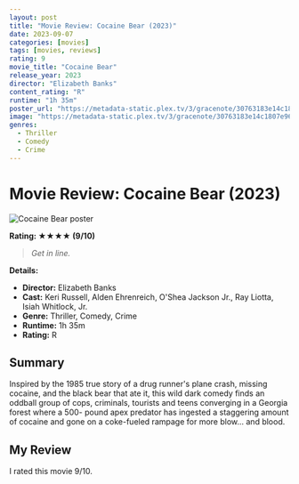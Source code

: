 ```yaml
---
layout: post
title: "Movie Review: Cocaine Bear (2023)"
date: 2023-09-07
categories: [movies]
tags: [movies, reviews]
rating: 9
movie_title: "Cocaine Bear"
release_year: 2023
director: "Elizabeth Banks"
content_rating: "R"
runtime: "1h 35m"
poster_url: "https://metadata-static.plex.tv/3/gracenote/30763183e14c1807e96a57ee74ef6fca.jpg"
image: "https://metadata-static.plex.tv/3/gracenote/30763183e14c1807e96a57ee74ef6fca.jpg"
genres: 
  - Thriller
  - Comedy
  - Crime
---
```


# Movie Review: Cocaine Bear (2023)


<div class="movie-poster">
  <img src="https://metadata-static.plex.tv/3/gracenote/30763183e14c1807e96a57ee74ef6fca.jpg" alt="Cocaine Bear poster" />
</div>


**Rating: ★★★★ (9/10)**


> *Get in line.*


**Details:**
- **Director:** Elizabeth Banks
- **Cast:** Keri Russell, Alden Ehrenreich, O'Shea Jackson Jr., Ray Liotta, Isiah Whitlock, Jr.
- **Genre:** Thriller, Comedy, Crime
- **Runtime:** 1h 35m
- **Rating:** R

## Summary

Inspired by the 1985 true story of a drug runner's plane crash, missing cocaine, and the black bear that ate it, this wild dark comedy finds an oddball group of cops, criminals, tourists and teens converging in a Georgia forest where a 500- pound apex predator has ingested a staggering amount of cocaine and gone on a coke-fueled rampage for more blow... and blood.

## My Review

I rated this movie 9/10.


